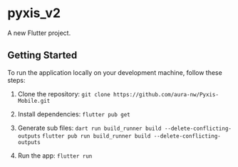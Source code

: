 # pyxis_v2

A new Flutter project.

## Getting Started

To run the application locally on your development machine, follow these steps:

1. Clone the repository: `git clone https://github.com/aura-nw/Pyxis-Mobile.git`

2. Install dependencies: `flutter pub get`

3. Generate sub files: `dart run build_runner build --delete-conflicting-outputs` `flutter pub run build_runner build --delete-conflicting-outputs`

4. Run the app: `flutter run`
